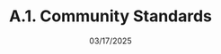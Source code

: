 ---
slug: /pages/v-policies-for-schools-abroad/student-conduct-policies/community-standards
title: A.1. Community Standards
date: 03/17/2025
---